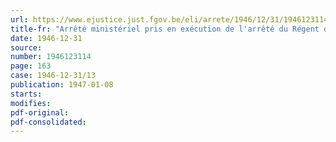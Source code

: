 ```yaml
---
url: https://www.ejustice.just.fgov.be/eli/arrete/1946/12/31/1946123114/justel
title-fr: "Arrêté ministériel pris en exécution de l'arrêté du Régent du 31 décembre 1946, relatif à l'application de l'arrêté-loi du 28 décembre 1944, concernant la sécurité sociale des travailleurs, aux employeurs et travailleurs liés par un contrat d'engagement pour le service des bâtiments de navigation intérieure (Abrogé par AM 07-11-1951, art. 5)"
date: 1946-12-31
source:
number: 1946123114
page: 163
case: 1946-12-31/13
publication: 1947-01-08
starts:
modifies:
pdf-original:
pdf-consolidated:
---
```


